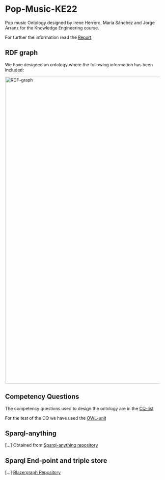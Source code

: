 # Pop-Music-KE22
 Pop music Ontology designed by Irene Herrero, María Sánchez and Jorge Arranz for the Knowledge Engineering course. 

For further the information read the [Report](/Report.pdf)

## RDF graph
We have designed an ontology where the following information has been included:

<img width="1001" alt="RDF-graph" src="https://github.com/jorge-arranz/Pop-Music-KE22/blob/main/RDF%20Schema/Schema.png">

## Competency Questions

The competency questions used to design the ontology are in the [CQ-list](test/competency-question/CQ-list.txt)

For the test of the CQ we have used the [OWL-unit](https://github.com/luigi-asprino/owl-unit)

## Sparql-anything
[...] Obtained from [Sparql-anything repository](https://github.com/SPARQL-Anything/sparql.anything)

## Sparql End-point and triple store
[...] [Blazergraph Repository](https://github.com/blazegraph/database)

